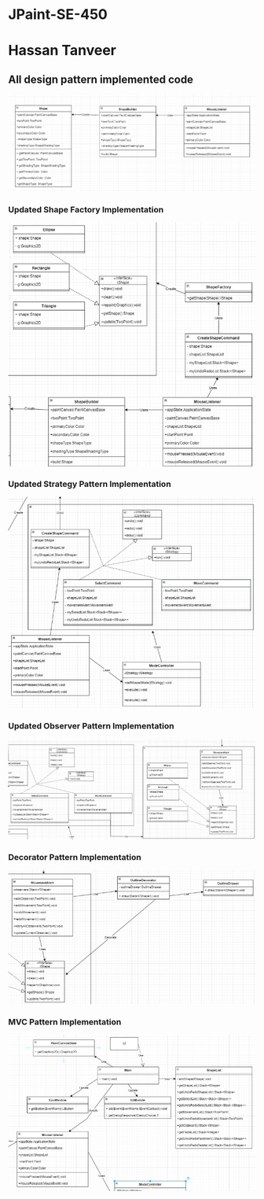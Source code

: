 # JPaint-SE-450

# Hassan Tanveer

## All design pattern implemented code

![alt text](IMG/builder-pattern.png "UML") <br>

### Updated Shape Factory Implementation

![alt text](IMG/shape-factory-pattern.png "UML") <br>

### Updated Strategy Pattern Implementation

![alt text](IMG/strategy-pattern.png "UML") <br>

### Updated Observer Pattern Implementation

![alt text](IMG/observer-pattern.png "UML") <br>

### Decorator Pattern Implementation

![alt text](IMG/decorator-pattern.png "UML") <br>

### MVC Pattern Implementation

![alt text](IMG/mvc-pattern.png "UML") <br>
